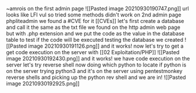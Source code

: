 ~amrois 
on the first admin page 
![[Pasted image 20210930190747.png]]
url looks like LFI vul so tried some methods didn't work 
on 2nd admin page phpliteadmin we found a #CVE for it [[CVEs]]
let's first create a database and call it the same as the txt file we found on the http admin web page  
but with .php extension and we put the code <?php phpinfo()?> as the value in the database table 
 to test if the code will be executed 
testing the database we created
![[Pasted image 20210930191126.png]]
and it works! 
now let's try to get a get code execution on the server with [[02 Exploitation/PHP]]
![[Pasted image 20210930192430.png]]
and it works! we have code execution on the server let's try reverse shell now
doing which python to locate if python is on the server
trying python3 and it's on the server 
using pentestmonkey reverse shells and picking up the python rev shell 
and we are in!
![[Pasted image 20210930192925.png]]
